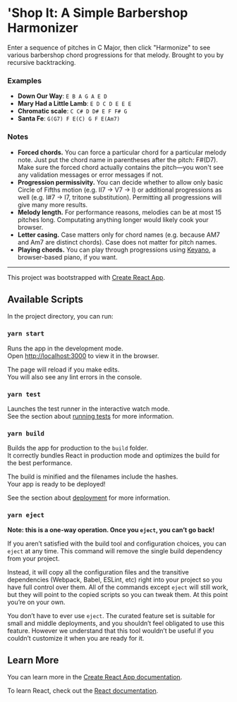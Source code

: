 # 'Shop It: A Simple Barbershop Harmonizer

Enter a sequence of pitches in C Major, then click "Harmonize" to see various barbershop chord progressions for that melody. Brought to you by recursive backtracking.

### Examples

- **Down Our Way**: `E B A G A E D`
- **Mary Had a Little Lamb**: `E D C D E E E`
- **Chromatic scale**: `C C# D D# E F F# G`
- **Santa Fe**: `G(G7) F E(C) G F E(Am7)`

### Notes

- **Forced chords.** You can force a particular chord for a particular melody note. Just put the chord name in parentheses after the pitch: F#(D7). Make sure the forced chord actually contains the pitch—you won't see any validation messages or error messages if not.
- **Progression permissivity.** You can decide whether to allow only basic Circle of Fifths motion (e.g. II7 → V7 → I) or additional progressions as well (e.g. I#7 → I7, tritone substitution). Permitting all progressions will give many more results.
- **Melody length.** For performance reasons, melodies can be at most 15 pitches long. Computating anything longer would likely cook your browser.
- **Letter casing.** Case matters only for chord names (e.g. because AM7 and Am7 are distinct chords). Case does not matter for pitch names.
- **Playing chords.** You can play through progressions using [Keyano](https://cmslewis.github.io/keyano), a browser-based piano, if you want.

---

This project was bootstrapped with [Create React App](https://github.com/facebook/create-react-app).

## Available Scripts

In the project directory, you can run:

### `yarn start`

Runs the app in the development mode.<br />
Open [http://localhost:3000](http://localhost:3000) to view it in the browser.

The page will reload if you make edits.<br />
You will also see any lint errors in the console.

### `yarn test`

Launches the test runner in the interactive watch mode.<br />
See the section about [running tests](https://facebook.github.io/create-react-app/docs/running-tests) for more information.

### `yarn build`

Builds the app for production to the `build` folder.<br />
It correctly bundles React in production mode and optimizes the build for the best performance.

The build is minified and the filenames include the hashes.<br />
Your app is ready to be deployed!

See the section about [deployment](https://facebook.github.io/create-react-app/docs/deployment) for more information.

### `yarn eject`

**Note: this is a one-way operation. Once you `eject`, you can’t go back!**

If you aren’t satisfied with the build tool and configuration choices, you can `eject` at any time. This command will remove the single build dependency from your project.

Instead, it will copy all the configuration files and the transitive dependencies (Webpack, Babel, ESLint, etc) right into your project so you have full control over them. All of the commands except `eject` will still work, but they will point to the copied scripts so you can tweak them. At this point you’re on your own.

You don’t have to ever use `eject`. The curated feature set is suitable for small and middle deployments, and you shouldn’t feel obligated to use this feature. However we understand that this tool wouldn’t be useful if you couldn’t customize it when you are ready for it.

## Learn More

You can learn more in the [Create React App documentation](https://facebook.github.io/create-react-app/docs/getting-started).

To learn React, check out the [React documentation](https://reactjs.org/).
